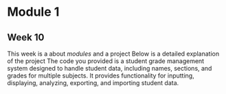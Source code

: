 # Module 1
## Week 10
This week is a about _modules_ and a project
Below is a detailed explanation of the project
The code you provided is a student grade management system designed to handle student data, including names, sections, and grades for multiple subjects. It provides functionality for inputting, displaying, analyzing, exporting, and importing student data.